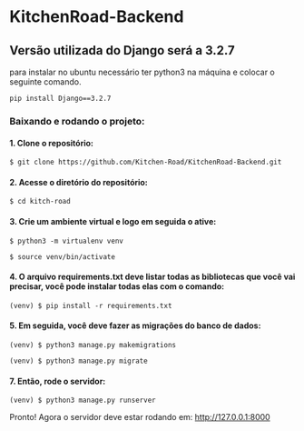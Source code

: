 # KitchenRoad-Backend

## Versão utilizada do Django será a 3.2.7

para instalar no ubuntu necessário ter python3 na máquina e colocar o seguinte comando.

```
pip install Django==3.2.7
```

### Baixando e rodando o projeto:

#### 1. Clone o repositório:

```
$ git clone https://github.com/Kitchen-Road/KitchenRoad-Backend.git
```

#### 2. Acesse o diretório do repositório:

```
$ cd kitch-road
```

#### 3. Crie um ambiente virtual e logo em seguida o ative:

```
$ python3 -m virtualenv venv
```

```
$ source venv/bin/activate
```

#### 4. O arquivo requirements.txt deve listar todas as bibliotecas que você vai precisar, você pode instalar todas elas com o comando:

```
(venv) $ pip install -r requirements.txt
```

#### 5. Em seguida, você deve fazer as migrações do banco de dados:

```
(venv) $ python3 manage.py makemigrations
```
```
(venv) $ python3 manage.py migrate
```


#### 7. Então, rode o servidor:

```
(venv) $ python3 manage.py runserver
```


Pronto! Agora o servidor deve estar rodando em: http://127.0.0.1:8000

